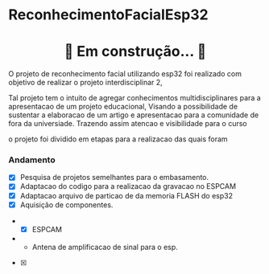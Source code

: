 # ReconhecimentoFacialEsp32
<h1 align="center"> 
	🚧 Em construção...  🚧
</h1>
O projeto de reconhecimento facial utilizando esp32 foi realizado com objetivo de realizar o projeto interdisciplinar 2,

Tal projeto tem o intuito de agregar conhecimentos multidisciplinares para a apresentacao de um projeto educacional, Visando a possibilidade de sustentar a elaboracao de um artigo e apresentacao para a comunidade de fora da universiade. Trazendo assim atencao e visibilidade para o curso 


o projeto foi dividido em etapas para a realizacao das quais foram
### Andamento
- [x] Pesquisa de projetos semelhantes para o embasamento. 
- [x] Adaptacao do codigo para a realizacao da gravacao no ESPCAM
- [x] Adaptacao arquivo de particao de da memoria FLASH do esp32
- [x] Aquisição de componentes.             
- - [x] ESPCAM
- -  Antena de amplificacao de sinal para o esp.
- [x]
